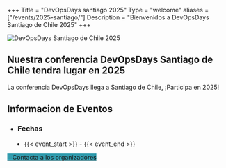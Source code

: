 +++
Title = "DevOpsDays santiago 2025"
Type = "welcome"
aliases = ["/events/2025-santiago/"]
Description = "Bienvenidos a DevOpsDays Santiago de Chile 2025"
+++

  <div class = "row">
    <div class="col-md-4">
      <img alt="DevOpsDays Santiago de Chile 2025" src="/events/2025-santiago/logo.png" class="img-fluid">
    </div>
    <div class="col-md-7">
      <h2>Nuestra conferencia DevOpsDays Santiago de Chile tendra lugar en 2025</h2>
      <p>
        La conferencia DevOpsDays llega a Santiago de Chile, ¡Participa en 2025!
      </p>
      <h2>Informacion de Eventos</h2>
      <p>
        <ul>
          <li>
            <h3>Fechas</h3>
          </li>
          <li style="margin-left:15px;">
            <div>{{< event_start >}} - {{< event_end >}}</div>
          </li>  
        </ul>      
      </p>
      <div class="d-flex flex-row">
        <div class="col-md-12">   
        <div class="p-2">
          <a
            class="btn btn-secondary btn-block"
            href="/events/2025-santiago/contact"
            style="background-color:#329cae; border-color:#72c1cd" onMouseOver="this.style.backgroundColor='#23738e'"
            onMouseOut="this.style.backgroundColor='#329cae'"
          >
            <i class="fa fa-envelope-o fa-lg"></i>&nbsp;&nbsp;&nbsp;Contacta a los organizadores   
          </a>
        </div>
      </div>
      </div>
  </div>